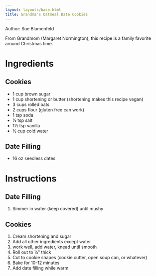 ```yaml
---
layout: layouts/base.html
title: Grandma's Oatmeal Date Cookies
---
```

Author: Sue Blumenfeld


From Grandmom (Margaret Normington), this recipe is a family favorite around Christmas time.

# Ingredients
## Cookies
- 1 cup brown sugar
- 1 cup shortening or butter (shortening makes this recipe vegan)
- 3 cups rolled oats
- 2 cups flour (gluten free can work)
- 1 tsp soda
- ½ tsp salt
- 1½ tsp vanilla
- ½ cup cold water

## Date Filling
- 16 oz seedless dates

# Instructions
## Date Filling
1. Simmer in water (keep covered) until mushy

## Cookies
1. Cream shortening and sugar
1. Add all other ingredients except water
1. work well, add water, knead until smooth
1. Roll out to ¼" thick
1. Cut to cookie shapes (cookie cutter, open soup can, or whatever)
1. Bake for 10-12 minutes
1. Add date filling while warm
